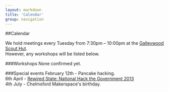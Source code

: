 ```yaml
---
layout: markdown
title: 'Calendar'
group: navigation
---
```


##Calendar

We hold meetings every Tuesday from 7:30pm – 10:00pm at the [Galleywood Scout Hut](https://maps.google.com/maps?hl=en&ll=51.702403,0.478308&spn=0.001805,0.005252&t=h&z=18).  
However, any workshops will be listed below.

###Workshops
None confirmed yet.

###Special events 
February 12th - Pancake hacking.  
6th April - [Rewired State: National Hack the Government 2013](https://groups.google.com/d/topic/chelmsford_makerspace/4CL9lRvX6QI/discussion)  
4th July - Chelmsford Makerspace's birthday.